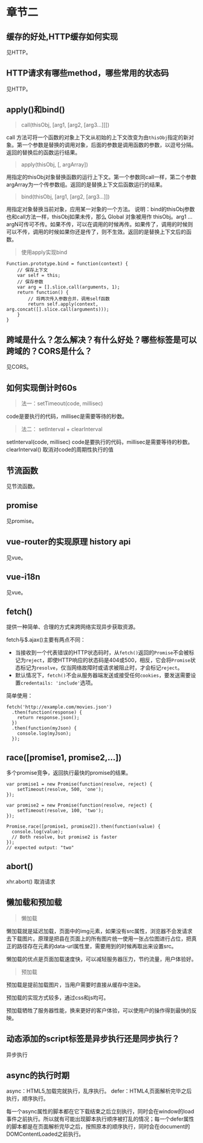 # 章节二

## 缓存的好处,HTTP缓存如何实现
见HTTP。

## HTTP请求有哪些method，哪些常用的状态码
见HTTP。

## apply()和bind()

> call(thisObj, [arg1, [arg2, [arg3...]]])

call 方法可将一个函数的对象上下文从初始的上下文改变为由`thisObj`指定的新对象。第一个参数是替换的调用对象，后面的参数是调用函数的参数，以逗号分隔。返回的替换后的函数运行结果。

> apply(thisObj, [, argArray])

用指定的thisObj对象替换函数的运行上下文。第一个参数同call一样，第二个参数argArray为一个传参数组。返回的是替换上下文后函数运行的结果。

> bind(thisObj, [arg1, [arg2, [arg3...]])

用指定对象替换当前对象，应用某一对象的一个方法。 说明：bind的thisObj参数也和call方法一样，thisObj如果未传，那么 Global 对象被用作 thisObj。arg1 … argN可传可不传。如果不传，可以在调用的时候再传。如果传了，调用的时候则可以不传，调用的时候如果你还是传了，则不生效。返回的是替换上下文后的函数。

> 使用apply实现bind

```
Function.prototype.bind = function(context) {
    // 保存上下文
    var self = this;
    // 保存参数
    var arg = [].slice.call(arguments, 1);
    return function() {
        // 将两次传入参数合并，调用self函数
        return self.apply(context, arg.concat([].slice.call(arguments)));
    }
}
```

## 跨域是什么？怎么解决？有什么好处？哪些标签是可以跨域的？CORS是什么？

见CORS。


## 如何实现倒计时60s

> 法一：setTimeout(code, millisec) 

code是要执行的代码，millisec是需要等待的秒数。

>法二： setInterval + clearInterval

setInterval(code, millisec) code是要执行的代码，millisec是需要等待的秒数。
clearInterval() 取消对code的周期性执行的值


## 节流函数

见节流函数。

## promise

见promise。

##  vue-router的实现原理 history api

见vue。

## vue-i18n

见vue。

## fetch()

提供一种简单、合理的方式来跨网络实现异步获取资源。

fetch与$.ajax()主要有两点不同：

- 当接收到一个代表错误的HTTP状态码时，从`fetch()`返回的`Promise`不会被标记为`reject`，即使HTTP响应的状态码是404或500，相反，它会将`Promise`状态标记为`resolve`，仅当网络故障时或请求被阻止时，才会标记`reject`。
- 默认情况下，`fetch()`不会从服务器端发送或接受任何`cookies`，要发送需要设置`credentails: 'include'`选项。

简单使用：

```
fetch('http://example.com/movies.json')
  .then(function(response) {
    return response.json();
  })
  .then(function(myJson) {
    console.log(myJson);
  });
```

## race([promise1, promise2,...])

多个promise竞争，返回执行最快的promise的结果。

```
var promise1 = new Promise(function(resolve, reject) {
    setTimeout(resolve, 500, 'one');
});

var promise2 = new Promise(function(resolve, reject) {
    setTimeout(resolve, 100, 'two');
});

Promise.race([promise1, promise2]).then(function(value) {
  console.log(value);
  // Both resolve, but promise2 is faster
});
// expected output: "two"
```

## abort()

xhr.abort() 取消请求

## 懒加载和预加载

> 懒加载

懒加载就是延迟加载，页面中的img元素，如果没有src属性，浏览器不会发请求去下载图片。原理是把县在页面上的所有图片统一使用一张占位图进行占位，把真正的路径存在元素的data-url属性里，需要用到的时候再取出来设置src。

懒加载的优点是页面加载速度快，可以减轻服务器压力，节约流量，用户体验好。

> 预加载

预加载是提前加载图片，当用户需要时直接从缓存中渲染。

预加载的实现方式较多，通过css和js均可。

预加载牺牲了服务器性能，换来更好的客户体验，可以使用户的操作得到最快的反映。

## 动态添加的script标签是异步执行还是同步执行？
异步执行
## async的执行时期

async：HTML5,加载完就执行，乱序执行。
defer：HTML4,页面解析完毕之后执行，顺序执行。

每一个async属性的脚本都在它下载结束之后立刻执行，同时会在window的load事件之前执行。所以就有可能出现脚本执行顺序被打乱的情况；每一个defer属性的脚本都是在页面解析完毕之后，按照原本的顺序执行，同时会在document的DOMContentLoaded之前执行。